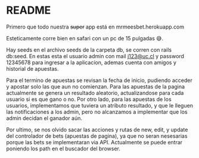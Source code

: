 # README

Primero que todo nuestra ~~super~~ app está en mrmeesbet.herokuapp.com 

Esteticamente corre bien en safari con un pc de 15 pulgadas  :sweat_smile:.

Hay seeds en el archivo seeds de la carpeta db, se corren con rails db:seed. En estas esta el usuario admin con mail j123@uc.cl y password 12345678 para ingresar a la aplicacíon, ademas cuenta con amigos y historial de apuestas.

Para el termino de apuestas se revisan la fecha de inicio, pudiendo acceder y apostar solo las que aun no comienzan. Para las apuestas de la pagina actualmente se genera un resultado aleatorio, actualizandose para cada usuario si es que gano o no. Por otro lado, para las apuestas de los usuarios, implementamos que tuviera un atributo resultado, y que le lleguen las notificaciones a los admin, pero no alcanzamos a implementar que los admin decidan el ganador aún.

Por ultimo, se nos olvido sacar las acciones y rutas de new, edit, y update del controlador de bets (apuestas de pagina), ya que no seran nesesarias porque las bets se implementaran via API. Actualmente se puede entrar poniendo los path en el buscador del browser.





